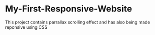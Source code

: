 # My-First-Responsive-Website
This project contains  parrallax scrolling effect and has also being made reponsive using CSS
